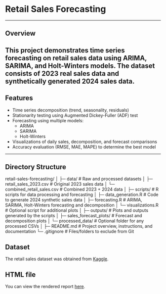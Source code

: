 # Retail Sales Forecasting

---
## Overview
This project demonstrates **time series forecasting** on retail sales data using **ARIMA, SARIMA, and Holt-Winters** models. The dataset consists of **2023 real sales data** and **synthetically generated 2024 sales data**. 
---

## Features
- Time series decomposition (trend, seasonality, residuals)
- Stationarity testing using Augmented Dickey-Fuller (ADF) test
- Forecasting using multiple models:
  - ARIMA
  - SARIMA
  - Holt-Winters
- Visualizations of daily sales, decomposition, and forecast comparisons
- Accuracy evaluation (RMSE, MAE, MAPE) to determine the best model
--- 

## Directory Structure
retail-sales-forecasting/
│
├─ data/                      # Raw and processed datasets
│   ├─ retail_sales_2023.csv      # Original 2023 sales data
│   └─ combined_retail_sales.csv  # Combined 2023 + 2024 data
│
├─ scripts/                   # R scripts for data processing and forecasting
│   ├─ data_generation.R       # Code to generate 2024 synthetic sales data
│   ├─ forecasting.R           # ARIMA, SARIMA, Holt-Winters forecasting and decomposition
│   └─ visualizations.R        # Optional script for additional plots
│
├─ outputs/                    # Plots and outputs generated by the scripts
│   ├─ sales_forecast_plots/    # Forecast and decomposition plots
│   └─ processed_data/          # Optional folder for any processed CSVs
│
├─ README.md                   # Project overview, instructions, and documentation
└─ .gitignore                  # Files/folders to exclude from Git

## Dataset
The retail sales dataset was obtained from [Kaggle](https://www.kaggle.com/datasets/mohammadtalib786/retail-sales-dataset/data). 

## HTML file
You can view the rendered report [here](Retail-Sales-Forecasting.html).

